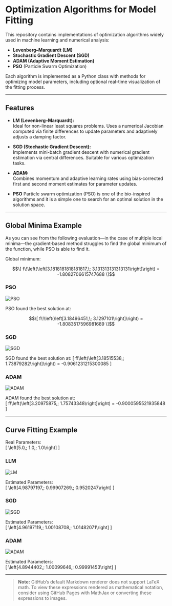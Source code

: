 # Optimization Algorithms for Model Fitting

This repository contains implementations of optimization algorithms widely used in machine learning and numerical analysis:

- **Levenberg–Marquardt (LM)**
- **Stochastic Gradient Descent (SGD)**
- **ADAM (Adaptive Moment Estimation)**
- **PSO** (Particle Swarm Optimization)

Each algorithm is implemented as a Python class with methods for optimizing model parameters, including optional real-time visualization of the fitting process.

---

## Features

- **LM (Levenberg–Marquardt):**  
  Ideal for non-linear least squares problems. Uses a numerical Jacobian computed via finite differences to update parameters and adaptively adjusts a damping factor.

- **SGD (Stochastic Gradient Descent):**  
  Implements mini-batch gradient descent with numerical gradient estimation via central differences. Suitable for various optimization tasks.

- **ADAM:**  
  Combines momentum and adaptive learning rates using bias‐corrected first and second moment estimates for parameter updates.

- **PSO**
  Particle swarm optimization (PSO) is one of the bio-inspired algorithms and it is a simple one to search for an optimal solution in the solution space.

---

## Global Minima Example

As you can see from the following evaluation—in the case of multiple local minima—the gradient‐based method struggles to find the global minimum of the function, while PSO is able to find it.

Global minimum:
```math
\[
f\!\left(\left[3.1818181818181817,\; 3.131313131313131\right]\right) = -1.8082706615747688
\]
```
### PSO

![PSO](images/PSO.gif)

PSO found the best solution at: 
```math
\[
f\!\left(\left[3.18496451,\; 3.1297101\right]\right) = -1.8083517596981689
\]
```
### SGD

![SGD](images/SGD.gif)

SGD found the best solution at: 
\[
f\!\left(\left[3.18515538,\; 1.73879282\right]\right) = -0.9061231215300085
\]

### ADAM

![ADAM](images/ADAM.gif)

ADAM found the best solution at:  
\[
f\!\left(\left[3.20975875,\; 1.75743348\right]\right) = -0.9000595521935848
\]

---

## Curve Fitting Example

Real Parameters:  
\[
\left[5.0,\; 1.0,\; 1.0\right]
\]

### LLM 

![LM](images/LM.png)

Estimated Parameters:  
\[
\left[4.98797197,\; 0.99907269,\; 0.9520247\right]
\]

### SGD 

![SGD](images/SGD.png?)

Estimated Parameters:  
\[
\left[4.96197119,\; 1.00108708,\; 1.01482071\right]
\]

### ADAM 

![ADAM](images/ADAM.png?)

Estimated Parameters:  
\[
\left[4.8944402,\; 1.00099646,\; 0.99991453\right]
\]

---

> **Note:** GitHub’s default Markdown renderer does not support LaTeX math. To view these expressions rendered as mathematical notation, consider using GitHub Pages with MathJax or converting these expressions to images.
